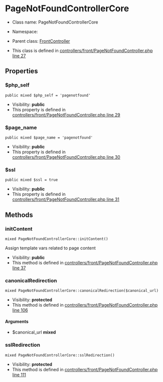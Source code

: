 PageNotFoundControllerCore
===============






* Class name: PageNotFoundControllerCore
* Namespace: 
* Parent class: [FrontController](FrontControllerCore)

* This class is defined in [controllers/front/PageNotFoundController.php line 27](https://github.com/PrestaShop/PrestaShop/blob/1.6.1.1/controllers/front/PageNotFoundController.php#27)





Properties
----------


### $php_self

    public mixed $php_self = 'pagenotfound'





* Visibility: **public**
* This property is defined in [controllers/front/PageNotFoundController.php line 29](https://github.com/PrestaShop/PrestaShop/blob/1.6.1.1/controllers/front/PageNotFoundController.php#29)


### $page_name

    public mixed $page_name = 'pagenotfound'





* Visibility: **public**
* This property is defined in [controllers/front/PageNotFoundController.php line 30](https://github.com/PrestaShop/PrestaShop/blob/1.6.1.1/controllers/front/PageNotFoundController.php#30)


### $ssl

    public mixed $ssl = true





* Visibility: **public**
* This property is defined in [controllers/front/PageNotFoundController.php line 31](https://github.com/PrestaShop/PrestaShop/blob/1.6.1.1/controllers/front/PageNotFoundController.php#31)


Methods
-------


### initContent

    mixed PageNotFoundControllerCore::initContent()

Assign template vars related to page content



* Visibility: **public**
* This method is defined in [controllers/front/PageNotFoundController.php line 37](https://github.com/PrestaShop/PrestaShop/blob/1.6.1.1/controllers/front/PageNotFoundController.php#37)




### canonicalRedirection

    mixed PageNotFoundControllerCore::canonicalRedirection($canonical_url)





* Visibility: **protected**
* This method is defined in [controllers/front/PageNotFoundController.php line 106](https://github.com/PrestaShop/PrestaShop/blob/1.6.1.1/controllers/front/PageNotFoundController.php#106)


#### Arguments
* $canonical_url **mixed**



### sslRedirection

    mixed PageNotFoundControllerCore::sslRedirection()





* Visibility: **protected**
* This method is defined in [controllers/front/PageNotFoundController.php line 111](https://github.com/PrestaShop/PrestaShop/blob/1.6.1.1/controllers/front/PageNotFoundController.php#111)



